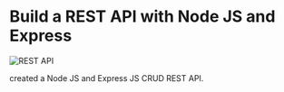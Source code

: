 # Build a REST API with Node JS and Express

![REST API](https://i.ibb.co/7GWCCbp/Screenshot-2020-07-12-at-08-30-32.png)




created a Node JS and Express JS CRUD REST API.
